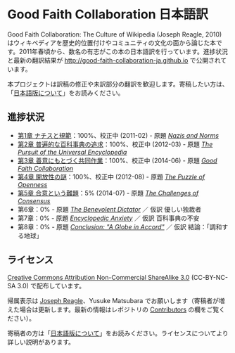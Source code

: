 # Good Faith Collaboration 日本語訳

Good Faith Collaboration: The Culture of Wikipedia (Joseph Reagle, 2010) はウィキペディアを歴史的位置付けやコミュニティの文化の面から論じた本です。2011年春頃から、数名の有志がこの本の日本語訳を行っています。進捗状況と最新の翻訳結果が http://good-faith-collaboration-ja.github.io で公開されています。

本プロジェクトは訳稿の修正や未訳部分の翻訳を歓迎します。寄稿したい方は、「[日本語版について](about-ja.md)」をお読みください。

## 進捗状況
* [第1章 ナチスと規範](ch01/gfc-ja-ch01.md)：100%、校正中 (2011-02) - 原題 *[Nazis and Norms](http://reagle.org/joseph/2010/gfc/chapter-1.html)*
* [第2章 普遍的な百科事典の追求](ch02/gfc-ja-ch02.md)：100%、校正中 (2012-03) - 原題 *[The Pursuit of the Universal Encyclopedia](http://reagle.org/joseph/2010/gfc/chapter-2.html)*
* [第3章 善意にもとづく共同作業](ch03/gfc-ja-ch03.md)：100%、校正中 (2014-06) - 原題 *[Good Faith Collaboration](http://reagle.org/joseph/2010/gfc/chapter-3.html)*
* [第4章 開放性の謎](ch04/gfc-ja-ch04.md)：100%、校正中 (2012-08) - 原題 *[The Puzzle of Openness](http://reagle.org/joseph/2010/gfc/chapter-4.html)*
* [第5章 合意という難題](ch05/gfc-ja-ch05.md)：5% (2014-07) - 原題 *[The Challenges of Consensus](http://reagle.org/joseph/2010/gfc/chapter-5.html)*
* 第6章：0% - 原題 *[The Benevolent Dictator](http://reagle.org/joseph/2010/gfc/chapter-6.html)* ／ 仮訳 優しい独裁者
* 第7章：0% - 原題 *[Encyclopedic Anxiety](http://reagle.org/joseph/2010/gfc/chapter-7.html)* ／ 仮訳 百科事典の不安
* 第8章：0% - 原題 *[Conclusion: "A Globe in Accord"](http://reagle.org/joseph/2010/gfc/chapter-8.html)* ／ 仮訳 結論：「調和する地球」

## ライセンス
[Creative Commons Attribution Non-Commercial ShareAlike 3.0](http://creativecommons.org/licenses/by-nc-sa/3.0/) (CC-BY-NC-SA 3.0) で配布しています。

帰属表示は [Joseph Reagle](http://reagle.org)、Yusuke Matsubara でお願いします（寄稿者が増えた場合は更新します。最新の情報はレポジトリの [Contributors](https://github.com/good-faith-collaboration-ja/good-faith-collaboration-ja.github.io/graphs/contributors) の欄をご覧ください）。

寄稿者の方は「[日本語版について](about-ja.md)」をお読みください。ライセンスについてより詳しい説明があります。
